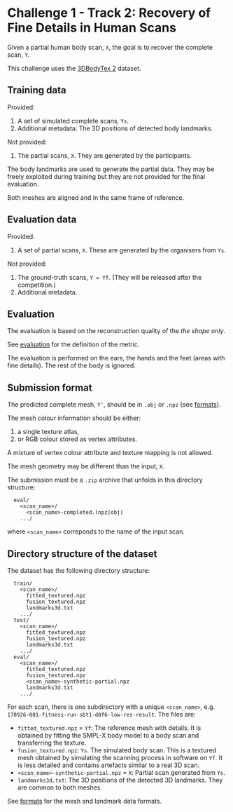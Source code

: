 # Challenge 1 - Track 2: Recovery of Fine Details in Human Scans

Given a partial human body scan, `X`, the goal is to recover the complete scan,
`Y`.

This challenge uses the [3DBodyTex 2](dataset_3dbodytex2.md) dataset.


## Training data

Provided:

1. A set of simulated complete scans, `Ys`.
2. Additional metadata: The 3D positions of detected body landmarks.

Not provided:

1. The partial scans, `X`. They are generated by the participants.

The body landmarks are used to generate the partial data.
They may be freely exploited during training but they are not provided for the
final evaluation.

Both meshes are aligned and in the same frame of reference.


## Evaluation data

Provided:

1. A set of partial scans, `X`.
   These are generated by the organisers from `Ys`.

Not provided:

1. The ground-truth scans, `Y = Yf`.
   (They will be released after the competition.)
2. Additional metadata.


## Evaluation

The evaluation is based on the reconstruction quality of the *the shape only*.

See [evaluation](evaluation.md) for the definition of the metric.

The evaluation is performed on the ears, the hands and the feet (areas with
fine details).
The rest of the body is ignored.


## Submission format

The predicted complete mesh, `Y'`, should be in `.obj` or `.npz` (see
[formats](formats.md)).

The mesh colour information should be either:

1. a single texture atlas,
2. or RGB colour stored as vertex attributes.

A mixture of vertex colour attribute and texture mapping is not allowed.

The mesh geometry may be different than the input, `X`.

The submission must be a `.zip` archive that unfolds in this directory
structure:

```
  eval/
    <scan_name>/
      <scan_name>-completed.(npz|obj)
    .../
```

where `<scan_name>` correponds to the name of the input scan.


## Directory structure of the dataset

The dataset has the following directory structure:

```
  train/
    <scan_name>/
      fitted_textured.npz
      fusion_textured.npz
      landmarks3d.txt
    .../
  test/
    <scan_name>/
      fitted_textured.npz
      fusion_textured.npz
      landmarks3d.txt
    .../
  eval/
    <scan_name>/
      fitted_textured.npz
      fusion_textured.npz
      <scan_name>-synthetic-partial.npz
      landmarks3d.txt
    .../
```

For each scan, there is one subdirectory with a unique `<scan_name>`,
e.g. `170926-001-fitness-run-sbt1-d8f6-low-res-result`.
The files are:

* `fitted_textured.npz` = `Yf`:
  The reference mesh with details.
  It is obtained by fitting the SMPL-X body model to a body scan and
  transferring the texture.
* `fusion_textured.npz`:
  `Ys`.
  The simulated body scan.
  This is a textured mesh obtained by simulating the scanning process in
  software on `Yf`.
  It is less detailed and contains artefacts similar to a real 3D scan.
* `<scan_name>-synthetic-partial.npz` = `X`:
  Partial scan generated from `Ys`.
* `landmarks3d.txt`:
  The 3D positions of the detected 3D landmarks.
  They are common to both meshes.

See [formats](formats.md) for the mesh and landmark data formats.
